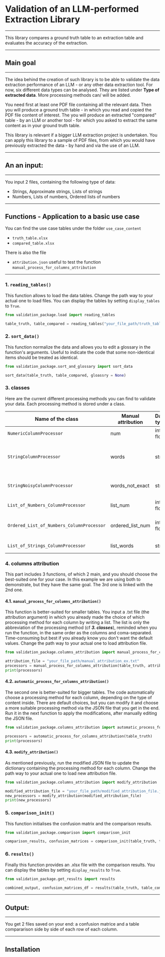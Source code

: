 # Validation of an LLM-performed Extraction Library
---

This library compares a ground truth table to an extraction table and evaluates the accuracy of the extraction.

---

## Main goal
---
The idea behind the creation of such library is to be able to validate the data extraction performance of an LLM - or any other data extraction tool.
For now, six different data types can be analysed. They are listed under **Type of extracted data**.
More processing methods can/ will be added.

You need first at least one PDF file containing all the relevant data.
Then you will produce a ground truth table - in which you read and copied the PDF file content of interest.
The you will produce an extracted "compared" table - by an LLM or another tool - for which you asked to extract the same content as in your ground truth table.

This library is relevant if a bigger LLM extraction project is undertaken. You can apply this library to a sample of PDF files, from which you would have previously extracted the data - by hand and via the use of an LLM.

---

## An an input:
---
You input 2 files, containing the following type of data:
- Strings, Approximate strings, Lists of strings
- Numbers, Lists of numbers, Ordered lists of numbers

---

## Functions - Application to a basic use case

You can find the use case tables under the folder `use_case_content`
- `truth_table.xlsx`
- `compared_table.xlsx`

There is also the file 
- `attribution.json` useful to test the function `manual_process_for_columns_attribution`
---

### 1. `reading_tables()`
This function allows to load the data tables.
Change the path way to your actual one to load files.
You can display the tables by setting `display_tables` to `True`.

```python
from validation_package.load import reading_tables

table_truth, table_compared = reading_tables("your_file_path/truth_table.xlsx", "your_file_path/compared_table.xlsx", display_tables = True)
```

### 2. `sort_data()`
This function normalize the data and allows you to edit a glossary in the function's arguments. 
Useful to indicate the code that some non-identical items should be treated as identical.

```python
from validation_package.sort_and_glossary import sort_data

sort_data(table_truth, table_compared, gloassry = None)
```

### 3. classes
Here are the current different processing methods you can find to validate your data.
Each processing method is stored under a class.

| Name of the class | Manual attribution | Data type | Description |
|-------------------|--------------------|-------------|-----------|
| `NumericColumnProcessor` | num | int, float | Compares numeric values
| `StringColumnProcessor` | words | str | Compares string columns by normalizing them & comparing using sequence matching
| `StringNoisyColumnProcessor` | words_not_exact | str | Like `StringColumnProcessor` but with lower similarity threshold
| `List_of_Numbers_ColumnProcessor` | list_num | int, float | Compares lists with numeric values
| `Ordered_List_of_Numbers_ColumnProcessor` | ordered_list_num | int, float | Compares lists with numeric values and take order into account
| `List_of_Strings_ColumnProcessor` | list_words | str | Compares lists with string values

### 4. columns attribution
This part includes 3 functions, of which 2 main, and you should choose the best-suited one for your case.
In this example we are using both to demonstrate, but they have the same goal. The 3rd one is linked with the 2nd one.

#### 4.1. `manual_process_for_columns_attribution()`
This function is better-suited for smaller tables. 
You input a .txt file (the attribution argument) in which you already made the choice of which processing method for each column by writing a list. The list is only the abbreviation of the processing method (cf ***3. classes***), reminded when you run the function, in the same order as the columns and coma-separated.
Time-consuming but best if you already know you don't want the default values.
Change the path way to your actual one to load attribution file.

``` python
from validation_package.columns_attribution import manual_process_for_columns_attribution

attribution_file = "your_file_path/manual_attribution_ex.txt"
processors = manual_process_for_columns_attribution(table_truth, attribution_file)
print(processors)
```

#### 4.2. `automatic_process_for_columns_attribution()`
The second one is better-suited for bigger tables. 
The code automatically choose a processing method for each column, depending on the type of content inside.
There are default choices, but you can modify it and choose a more suitable processing method via the JSON file that you get in the end. 
Run it in the next function to apply the modifications, after manually editing the JSON file.

``` python
from validation_package.columns_attribution import automatic_process_for_columns_attribution

processors = automatic_process_for_columns_attribution(table_truth)
print(processors)
```

#### 4.3. `modify_attribution()`
As mentioned previously, run the modified JSON file to update the dictionary containing the processing method for each column.
Change the path way to your actual one to load new attribution file.

``` python
from validation_package.columns_attribution import modify_attribution

modified_attribution_file = "your_file_path/modified_attribution_file.json"
new_processors = modify_attribution(modified_attribution_file)
print(new_processors)
```

### 5. `comparison_init()`
This function initialises the confusion matrix and the comparison results.

``` python
from validation_package.comparison import comparison_init

comparison_results, confusion_matrices = comparison_init(table_truth, table_compared, processors)
```

### 6. `results()`
Finally this function provides an .xlsx file with the comparison results.
You can display the tables by setting `display_results` to `True`.

``` python 
from validation_package.get_results import results

combined_output, confusion_matrices_df = results(table_truth, table_compared, comparison_results, confusion_matrices, display_results=True)
``` 

---

## Output:
---
You get 2 files saved on your end: a confusion matrice and a table compararison side by side of each row of each column.

---

## Installation

